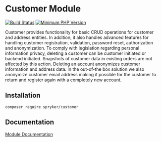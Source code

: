 # Customer Module
[![Build Status](https://travis-ci.org/spryker/customer.svg)](https://travis-ci.org/spryker/customer)
[![Minimum PHP Version](https://img.shields.io/badge/php-%3E%3D%207.3-8892BF.svg)](https://php.net/)

Customer provides functionality for basic CRUD operations for customer and address entities. In addition, it also handles advanced features for handling customer registration, validation, password reset, authorization and anonymization. To comply with legislation regarding personal information privacy, deleting a customer can be customer initiated or backend initiated. Snapshots of customer data in existing orders are not affected by this action. Deleting an account anonymizes customer information and address data. In the out-of-the box solution we also anonymize customer email address making it possible for the customer to return and register again with a completely new account.

## Installation

```
composer require spryker/customer
```

## Documentation

[Module Documentation](https://academy.spryker.com/developing_with_spryker/module_guide/customer_management/customer/customer.html)
